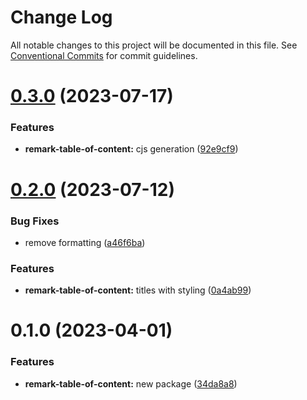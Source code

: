 # Change Log

All notable changes to this project will be documented in this file.
See [Conventional Commits](https://conventionalcommits.org) for commit guidelines.

# [0.3.0](https://github.com/adaltas/remark-gatsby-plugins/compare/remark-table-of-content@0.2.0...remark-table-of-content@0.3.0) (2023-07-17)


### Features

* **remark-table-of-content:** cjs generation ([92e9cf9](https://github.com/adaltas/remark-gatsby-plugins/commit/92e9cf9d499c0b20753e082d14e34ec293e71883))





# [0.2.0](https://github.com/adaltas/remark-gatsby-plugins/compare/remark-table-of-content@0.1.0...remark-table-of-content@0.2.0) (2023-07-12)


### Bug Fixes

* remove formatting ([a46f6ba](https://github.com/adaltas/remark-gatsby-plugins/commit/a46f6ba235becc3b02acd87dc124f6a6d5dd3f1b))


### Features

* **remark-table-of-content:** titles with styling ([0a4ab99](https://github.com/adaltas/remark-gatsby-plugins/commit/0a4ab99ca5bbe5225baf94629b1c1d3880998409))





# 0.1.0 (2023-04-01)


### Features

* **remark-table-of-content:** new package ([34da8a8](https://github.com/adaltas/remark-gatsby-plugins/commit/34da8a874cc7c7b2715548dc830d609a718eca40))

